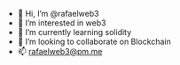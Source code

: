 - 👋 Hi, I’m @rafaelweb3
- 👀 I’m interested in web3
- 🌱 I’m currently learning solidity
- 💞️ I’m looking to collaborate on Blockchain
- 📫 rafaelweb3@pm.me

<!---
I'll update this on the future, promise!
--->

<!---
rafaelweb3/rafaelweb3 is a ✨ special ✨ repository because its `README.md` (this file) appears on your GitHub profile.
You can click the Preview link to take a look at your changes.
--->
